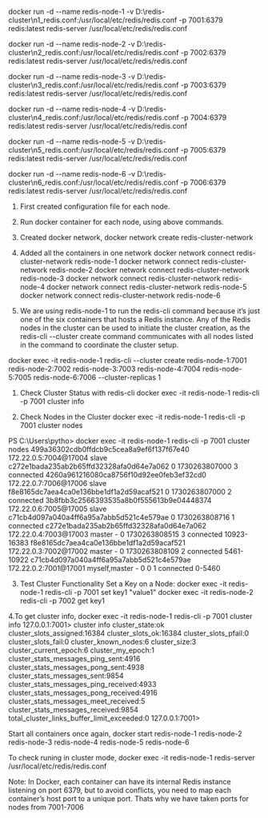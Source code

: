 docker run -d --name redis-node-1 -v D:\redis-cluster\n1_redis.conf:/usr/local/etc/redis/redis.conf -p 7001:6379 redis:latest redis-server /usr/local/etc/redis/redis.conf

docker run -d --name redis-node-2 -v D:\redis-cluster\n2_redis.conf:/usr/local/etc/redis/redis.conf -p 7002:6379 redis:latest redis-server /usr/local/etc/redis/redis.conf

docker run -d --name redis-node-3 -v D:\redis-cluster\n3_redis.conf:/usr/local/etc/redis/redis.conf -p 7003:6379 redis:latest redis-server /usr/local/etc/redis/redis.conf

docker run -d --name redis-node-4 -v D:\redis-cluster\n4_redis.conf:/usr/local/etc/redis/redis.conf -p 7004:6379 redis:latest redis-server /usr/local/etc/redis/redis.conf

docker run -d --name redis-node-5 -v D:\redis-cluster\n5_redis.conf:/usr/local/etc/redis/redis.conf -p 7005:6379 redis:latest redis-server /usr/local/etc/redis/redis.conf

docker run -d --name redis-node-6 -v D:\redis-cluster\n6_redis.conf:/usr/local/etc/redis/redis.conf -p 7006:6379 redis:latest redis-server /usr/local/etc/redis/redis.conf


1. First created configuration file for each node.
2. Run docker container for each node, using above commands.
4. Created docker network,
    docker network create redis-cluster-network
5. Added all the containers in one network
    docker network connect redis-cluster-network redis-node-1
    docker network connect redis-cluster-network redis-node-2
    docker network connect redis-cluster-network redis-node-3
    docker network connect redis-cluster-network redis-node-4
    docker network connect redis-cluster-network redis-node-5
    docker network connect redis-cluster-network redis-node-6

6. We are using redis-node-1 to run the redis-cli command because it’s just one of the six containers that hosts a Redis instance. Any of the Redis nodes in the cluster can be used to initiate the cluster creation, as the redis-cli --cluster create command communicates with all nodes listed in the command to coordinate the cluster setup.

docker exec -it redis-node-1 redis-cli --cluster create redis-node-1:7001 redis-node-2:7002 redis-node-3:7003  redis-node-4:7004 redis-node-5:7005 redis-node-6:7006 --cluster-replicas 1

1. Check Cluster Status with redis-cli
docker exec -it redis-node-1 redis-cli -p 7001 cluster info

2. Check Nodes in the Cluster
docker exec -it redis-node-1 redis-cli -p 7001 cluster nodes

PS C:\Users\pytho> docker exec -it redis-node-1 redis-cli -p 7001 cluster nodes
499a36302cdb0ffdcb9c5cea8a9ef6f137f67e40 172.22.0.5:7004@17004 slave c272e1bada235ab2b65ffd32328afa0d64e7a062 0 1730263807000 3 connected
4260a961216080ca8756f10d92ee0feb3ef32cd0 172.22.0.7:7006@17006 slave f8e8165dc7aea4ca0e136bbe1df1a2d59acaf521 0 1730263807000 2 connected
3b8fbb3c2566393535a8b0f555613b9e04448374 172.22.0.6:7005@17005 slave c71cb4d097a040a4ff6a95a7abb5d521c4e579ae 0 1730263808716 1 connected
c272e1bada235ab2b65ffd32328afa0d64e7a062 172.22.0.4:7003@17003 master - 0 1730263808515 3 connected 10923-16383
f8e8165dc7aea4ca0e136bbe1df1a2d59acaf521 172.22.0.3:7002@17002 master - 0 1730263808109 2 connected 5461-10922
c71cb4d097a040a4ff6a95a7abb5d521c4e579ae 172.22.0.2:7001@17001 myself,master - 0 0 1 connected 0-5460


3. Test Cluster Functionality
    Set a Key on a Node:
    docker exec -it redis-node-1 redis-cli -p 7001 set key1 "value1"
    docker exec -it redis-node-2 redis-cli -p 7002 get key1


4.To get cluster info,
    docker exec -it redis-node-1 redis-cli -p 7001
    cluster info
    127.0.0.1:7001> cluster info
    cluster_state:ok
    cluster_slots_assigned:16384
    cluster_slots_ok:16384
    cluster_slots_pfail:0
    cluster_slots_fail:0
    cluster_known_nodes:6
    cluster_size:3
    cluster_current_epoch:6
    cluster_my_epoch:1
    cluster_stats_messages_ping_sent:4916
    cluster_stats_messages_pong_sent:4938
    cluster_stats_messages_sent:9854
    cluster_stats_messages_ping_received:4933
    cluster_stats_messages_pong_received:4916
    cluster_stats_messages_meet_received:5
    cluster_stats_messages_received:9854
    total_cluster_links_buffer_limit_exceeded:0
    127.0.0.1:7001>



Start all containers once again,
docker start redis-node-1 redis-node-2 redis-node-3 redis-node-4 redis-node-5 redis-node-6

To check runing in cluster mode,
 docker exec -it redis-node-1 redis-server /usr/local/etc/redis/redis.conf

 Note:
 In Docker, each container can have its internal Redis instance listening on port 6379, but to avoid conflicts, you need to map each container’s host port to a unique port. Thats why we have taken ports for nodes from 7001-7006